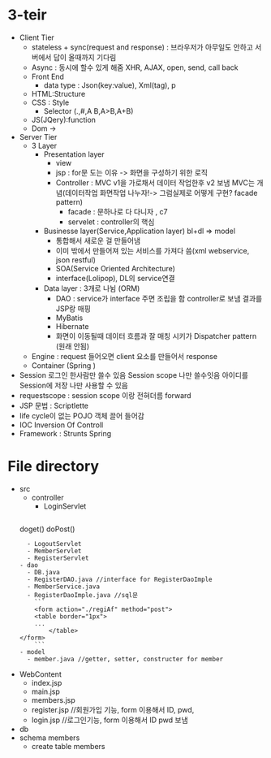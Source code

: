 # 3-teir
- Client Tier
  - stateless + sync(request and response) : 브라우저가 아무일도 안하고 서버에서 답이 올때까지 기다림
  - Async : 동시에 할수 있게 해줌 XHR, AJAX, open, send, call back
  - Front End
    - data type : Json(key:value), Xml(tag), p 
  - HTML:Structure
  - CSS : Style
    - Selector (.,#,A B,A>B,A+B)
  - JS(JQery):function
  - Dom -> 
- Server Tier
  - 3 Layer
    - Presentation layer 
      - view
      - jsp : for문 도는 이유 -> 화면을 구성하기 위한 로직
      - Controller : MVC v1을 가로채서 데이터 작업한후 v2 보냄 MVC는 개념(데이터작업 화면작업 나누자!-> 그럼실제로 어떻게 구현? facade pattern)
        - facade : 문하나로 다 다니자 , c7
        - servelet : controller의 핵심
    - Businesse layer(Service,Application layer) bl+dl => model
      - 통합해서 새로운 걸 만들어냄 
      - 이미 밖에서 만들어져 있는 서비스를 가져다 씀(xml webservice, json restful)
      - SOA(Service Oriented Architecture)
      - interface(Lolipop), DL의 service연결 
    - Data layer : 3개로 나뉨 (ORM)
      - DAO : service가 interface 주면 조립을 함 controller로 보냄 결과를 JSP랑 매핑
      - MyBatis
      - Hibernate
      - 화면이 이동될때 데이터 흐름과 잘 매칭 시키가 Dispatcher pattern (원래 안됨)
  - Engine : request 들어오면 client 요소를 만들어서 response
  - Container (Spring ) 
 - Session 로그인 한사람만 쓸수 있음 Session scope 나만 쓸수잇음 아이디를 Session에 저장 나만 사용할 수 있음
 - requestscope : session scope 이랑 전혀더름 forward
 - JSP 문법 : Scriptlette
 - life cycle이 없는 POJO 객체 끌어 들어감 
 - IOC Inversion Of Controll
 - Framework : Strunts Spring
# File directory
  - src
    - controller
      - LoginServlet
      	```
	doget()
	doPost()
	```
      - LogoutServlet
      - MemberServlet
      - RegisterServlet
    - dao
      - DB.java
      - RegisterDAO.java //interface for RegisterDaoImple
      - MemberService.java
      - RegisterDaoImple.java //sql문 
        ```
        <form action="./regiAf" method="post">
		<table border="1px">
		...
          	</table>
	</form>
        ```
    - model
      - member.java //getter, setter, constructer for member
  - WebContent
    - index.jsp
    - main.jsp
    - members.jsp
    - register.jsp //회원가입 기능, form 이용해서 ID, pwd,  
    - login.jsp //로그인기능, form 이용해서 ID pwd 보냄
 - db
  - schema members
    - create table members
      
